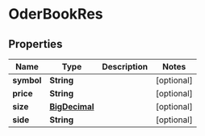 
# OderBookRes

## Properties
Name | Type | Description | Notes
------------ | ------------- | ------------- | -------------
**symbol** | **String** |  |  [optional]
**price** | **String** |  |  [optional]
**size** | [**BigDecimal**](BigDecimal.md) |  |  [optional]
**side** | **String** |  |  [optional]



